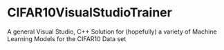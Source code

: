 # CIFAR10VisualStudioTrainer
A general Visual Studio, C++ Solution for (hopefully) a variety of Machine Learning Models for the CIFAR10 Data set
